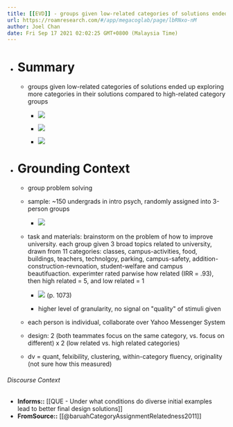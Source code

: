 ```yaml
---
title: [[EVD]] - groups given low-related categories of solutions ended up exploring more categories in their solutions compared to high-related category groups - [[@baruahCategoryAssignmentRelatedness2011]]
url: https://roamresearch.com/#/app/megacoglab/page/lbRNxo-nM
author: Joel Chan
date: Fri Sep 17 2021 02:02:25 GMT+0800 (Malaysia Time)
---
```


- # Summary

    - groups given low-related categories of solutions ended up exploring more categories in their solutions compared to high-related category groups

        - ![](https://firebasestorage.googleapis.com/v0/b/firescript-577a2.appspot.com/o/imgs%2Fapp%2Fmegacoglab%2FsxILsxPIPV.png?alt=media&token=7c10bab0-2550-4521-8466-1354cf44d171)

        - ![](https://firebasestorage.googleapis.com/v0/b/firescript-577a2.appspot.com/o/imgs%2Fapp%2Fmegacoglab%2FXNMm5v_GeZ.png?alt=media&token=333ffeda-b8d0-4050-8d34-2542227dbabc)

        - ![](https://firebasestorage.googleapis.com/v0/b/firescript-577a2.appspot.com/o/imgs%2Fapp%2Fmegacoglab%2Fhtcdpb8MUD.png?alt=media&token=1588b850-4aeb-4f35-ae0d-6077b33891cc)
- # Grounding Context

    - group problem solving

    - sample: ~150 undergrads in intro psych, randomly assigned into 3-person groups

        - ![](https://firebasestorage.googleapis.com/v0/b/firescript-577a2.appspot.com/o/imgs%2Fapp%2Fmegacoglab%2FPJwNROQNls.png?alt=media&token=4b9fba5b-e76f-4bae-ac19-6869946de6a6)

    - task and materials: brainstorm on the problem of how to improve university. each group given 3 broad topics related to university, drawn from 11 categories: classes, campus-activities, food, buildings, teachers, technolgoy, parking, campus-safety, addition-construction-revnoation, student-welfare and campus beautifuaction. experimter rated parwise how related (IRR = .93), then high related = 5, and low related = 1

        - ![](https://firebasestorage.googleapis.com/v0/b/firescript-577a2.appspot.com/o/imgs%2Fapp%2Fmegacoglab%2FwGd1r7WMaa.png?alt=media&token=17882214-bf25-4a9d-b170-7fc80269f22a) (p. 1073)

        - higher level of granularity, no signal on "quality" of stimuli given

    - each person is individual, collaborate over Yahoo Messenger System

    - design: 2 (both teammates focus on the same category, vs. focus on different) x 2 (low related vs. high related categories)

    - dv = quant, felxibility, clustering, within-category fluency, originality (not sure how this measured)

###### Discourse Context

- **Informs::** [[QUE - Under what conditions do diverse initial examples lead to better final design solutions]]
- **FromSource::** [[@baruahCategoryAssignmentRelatedness2011]]
